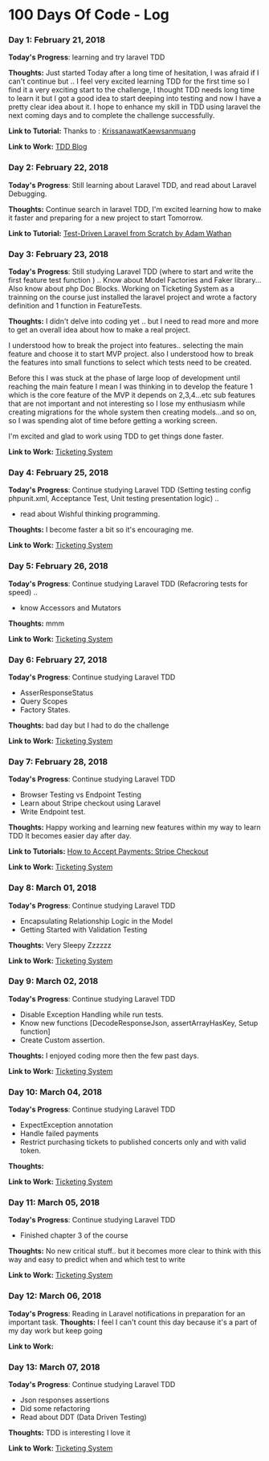# 100 Days Of Code - Log

### Day 1: February 21, 2018 

**Today's Progress**: learning and try laravel TDD

**Thoughts:** Just started Today after a long time of hesitation, I was afraid if I can't continue but .. I feel very excited learning TDD for the first time so I find it a very exciting start to the challenge,
I thought TDD needs long time to learn it but I got a good idea to start deeping into testing and now I have a pretty clear idea about it.
I hope to enhance my skill in TDD using laravel the next coming days and to complete the challenge successfully.

**Link to Tutorial:** Thanks to : [Krissanawat​ Kaewsanmuang](https://medium.com/@krissanawat/building-advance-blog-on-laravel-5-5-with-tdd-mode-5-user-can-create-post-6f0f635b5eac)

**Link to Work:** [TDD Blog](https://github.com/TAGHREEDAA/TDDblog)


### Day 2: February 22, 2018 

**Today's Progress**: Still learning about Laravel TDD, and read about Laravel Debugging.

**Thoughts:** Continue search in laravel TDD, I'm excited learning how to make it faster and preparing for a new project to start Tomorrow.

**Link to Tutorial:** [Test-Driven Laravel from Scratch by Adam Wathan](https://adamwathan.me/2016/01/11/test-driven-laravel-from-scratch/)


### Day 3: February 23, 2018 

**Today's Progress**: Still studying Laravel TDD (where to start and write the first feature test function ) .. 
Know about Model Factories and Faker library...
Also know about php Doc Blocks.
Working on Ticketing System as a trainning on the course just installed the laravel project and wrote a factory definition and 1 function in FeatureTests.

**Thoughts:** I didn't delve into coding yet .. but I need to read more and more to get an overall idea about how to make a real project.

I understood how to break the project into features.. selecting the main feature and choose it to start MVP project.
also I understood how to break the features into small functions to select which tests need to be created.

Before this I was stuck at the phase of large loop of development until reaching the main feature
I mean I was thinking in to develop the feature 1 which is the core feature of the MVP it depends on 2,3,4...etc sub features 
that are not important and not interesting so I lose my enthusiasm while creating migrations for the whole system then creating models...and so on, so I was spending alot of time before getting a working screen.

I'm excited and glad to work using TDD to get things done faster.

**Link to Work:** [Ticketing System](https://github.com/TAGHREEDAA/TicketingSystem)


### Day 4: February 25, 2018 

**Today's Progress**: Continue studying Laravel TDD (Setting testing config phpunit.xml, Acceptance Test, Unit testing presentation logic) .. 
- read about Wishful thinking programming.

**Thoughts:** I become faster a bit so it's encouraging me.

**Link to Work:** [Ticketing System](https://github.com/TAGHREEDAA/TicketingSystem)


### Day 5: February 26, 2018 

**Today's Progress**: Continue studying Laravel TDD (Refacroring tests for speed) .. 
- know Accessors and Mutators 

**Thoughts:** mmm

**Link to Work:** [Ticketing System](https://github.com/TAGHREEDAA/TicketingSystem)


### Day 6: February 27, 2018 

**Today's Progress**: Continue studying Laravel TDD 
- AsserResponseStatus
- Query Scopes
- Factory States.

**Thoughts:** bad day but I had to do the challenge 

**Link to Work:** [Ticketing System](https://github.com/TAGHREEDAA/TicketingSystem)


### Day 7: February 28, 2018 

**Today's Progress**: Continue studying Laravel TDD 
- Browser Testing vs Endpoint Testing
- Learn about Stripe checkout using Laravel
- Write Endpoint test.

**Thoughts:** Happy working and learning new features within my way to learn TDD 
It becomes easier day after day.

**Link to Tutorials:** [How to Accept Payments: Stripe Checkout](https://laracasts.com/series/how-to-accept-payments-with-stripe/episodes/1)

**Link to Work:** [Ticketing System](https://github.com/TAGHREEDAA/TicketingSystem)


### Day 8: March 01, 2018 

**Today's Progress**: Continue studying Laravel TDD 
- Encapsulating Relationship Logic in the Model
- Getting Started with Validation Testing


**Thoughts:** Very Sleepy Zzzzzz

**Link to Work:** [Ticketing System](https://github.com/TAGHREEDAA/TicketingSystem)


### Day 9: March 02, 2018 

**Today's Progress**: Continue studying Laravel TDD 
- Disable Exception Handling while run tests.
- Know new functions [DecodeResponseJson, assertArrayHasKey, Setup function]
- Create Custom assertion.

**Thoughts:** I enjoyed coding more then the few past days.

**Link to Work:** [Ticketing System](https://github.com/TAGHREEDAA/TicketingSystem)



### Day 10: March 04, 2018 

**Today's Progress**: Continue studying Laravel TDD 
- ExpectException annotation
- Handle failed payments
- Restrict purchasing tickets to published concerts only and with valid token.

**Thoughts:** 

**Link to Work:** [Ticketing System](https://github.com/TAGHREEDAA/TicketingSystem)



### Day 11: March 05, 2018 

**Today's Progress**: Continue studying Laravel TDD 
- Finished chapter 3 of the course 

**Thoughts:** No new critical stuff..  but it becomes more clear to think with this way and easy to predict when and which test to write  

**Link to Work:** [Ticketing System](https://github.com/TAGHREEDAA/TicketingSystem)


### Day 12: March 06, 2018 

**Today's Progress**: Reading in Laravel notifications in preparation for an important task. 
**Thoughts:**  I feel I can't count this day because it's a part of my day work but keep going

**Link to Work:** 



### Day 13: March 07, 2018 

**Today's Progress**: Continue studying Laravel TDD 
- Json responses assertions
- Did some refactoring
- Read about DDT (Data Driven Testing)

**Thoughts:** TDD is interesting I love it

**Link to Work:** [Ticketing System](https://github.com/TAGHREEDAA/TicketingSystem)

